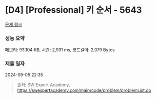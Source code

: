 # [D4] [Professional] 키 순서 - 5643 

[문제 링크](https://swexpertacademy.com/main/code/problem/problemDetail.do?contestProbId=AWXQsLWKd5cDFAUo) 

### 성능 요약

메모리: 93,104 KB, 시간: 2,931 ms, 코드길이: 2,079 Bytes

### 제출 일자

2024-09-05 22:35



> 출처: SW Expert Academy, https://swexpertacademy.com/main/code/problem/problemList.do